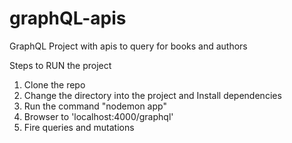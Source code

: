 # graphQL-apis

GraphQL Project with apis to query for books and authors

Steps to RUN the project
1. Clone the repo
2. Change the directory into the project and Install dependencies
3. Run the command "nodemon app"
4. Browser to 'localhost:4000/graphql'
5. Fire queries and mutations
